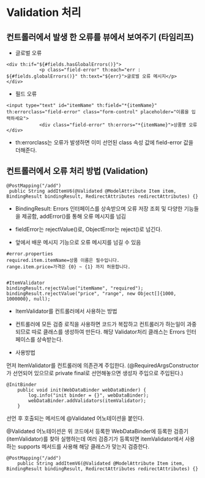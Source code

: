 # Validation 처리

## 컨트롤러에서 발생 한 오류를 뷰에서 보여주기 (타임리프)

* 글로벌 오류
```
<div th:if="${#fields.hasGlobalErrors()}">
            <p class="field-error" th:each="err : ${#fields.globalErrors()}" th:text="${err}">글로벌 오류 메시지</p>
</div>
```
* 필드 오류
```
<input type="text" id="itemName" th:field="*{itemName}" th:errorclass="field-error" class="form-control" placeholder="이름을 입력하세요">
            <div class="field-error" th:errors="*{itemName}">상품명 오류</div>
```

- th:errorclass는 오류가 발생하면 이미 선언된 class 속성 값에 field-error 값을 더해준다. 

## 컨트롤러에서 오류 처리 방법 (Validation)

```
@PostMapping("/add")
 public String addItemV6(@Validated @ModelAttribute Item item, BindingResult bindingResult, RedirectAttributes redirectAttributes) {}
```

- BindingResult: Errors 인터페이스를 상속받으며 오류 저장 조회 및 다양한 기능들을 제공함,
	addError()를 통해 오류 메시지를 넘김 

- fieldError는 rejectValue()로, ObjectError는 reject()로 넘긴다. 

- 앞에서 배운 메시지 기능으로 오류 메시지를 넘길 수 있음 

```
#error.properties
required.item.itemName=상품 이름은 필수입니다.
range.item.price=가격은 {0} ~ {1} 까지 허용합니다.


#ItemValidator
bindingResult.rejectValue("itemName", "required");
bindingResult.rejectValue("price", "range", new Object[]{1000, 1000000}, null);
```

* ItemValidator를 컨트롤러에서 사용하는 방법

- 컨트롤러에 모든 검증 로직을 사용하면 코드가 복잡하고 컨트롤러가 하는일이 과중되므로 
따로 클래스를 생성하여 만든다. 해당 Validator처리 클래스는 Errors 인터페이스를 상속받는다.

- 사용방법

먼저 ItemValidator를 컨트롤러에 의존관계 주입한다. (@RequiredArgsConstructor가 선언되어 있으므로 private final로 선언해놓으면 생성자 주입으로 주입된다.)

```
@InitBinder
    public void init(WebDataBinder webDataBinder) {
        log.info("init binder = {}", webDataBinder);
        webDataBinder.addValidators(itemValidator);
    }
```
선언 후 호출되는 메서드에 @Validated 어노테이션을 붙인다. 

@Validated 어노테이션은 위 코드에서 등록한 WebDataBinder에 등록한 검증기(itemValidator)를 찾아 실행하는데 여러 검증기가 등록되면 itemValidator에서 사용하는 supports 메서드를 사용해 해당 클래스가 맞는지 검증한다. 

```
@PostMapping("/add")
    public String addItemV6(@Validated @ModelAttribute Item item, BindingResult bindingResult, RedirectAttributes redirectAttributes) {}
```

